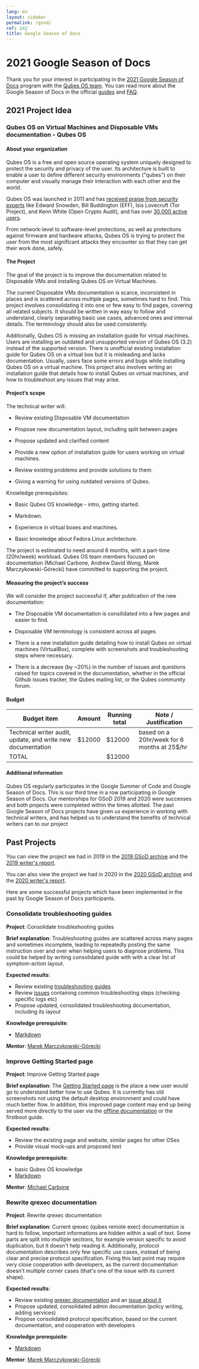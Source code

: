 ```yaml
---
lang: en
layout: sidebar
permalink: /gsod/
ref: 242
title: Google Season of Docs
---
```


# 2021 Google Season of Docs

Thank you for your interest in participating in the [2021 Google Season of Docs](https://developers.google.com/season-of-docs/) program with the [Qubes OS team](/team/). You can read more about the Google Season of Docs in the official [guides](https://developers.google.com/season-of-docs/docs/) and [FAQ](https://developers.google.com/season-of-docs/docs/faq).

## 2021 Project Idea 

### Qubes OS on Virtual Machines and Disposable VMs documentation - Qubes OS

#### About your organization

Qubes OS is a free and open source operating system uniquely designed to protect the security and privacy of the user. Its architecture is built to enable a user to define different security environments ("qubes") on their computer and visually manage their interaction with each other and the world.

Qubes OS was launched in 2011 and has [received praise from security experts](https://www.qubes-os.org/experts/) like Edward Snowden, Bill Buddington (EFF), Isis Lovecruft (Tor Project), and Kenn White (Open Crypto Audit), and has over [30,000 active users](https://www.qubes-os.org/statistics/).

From network-level to software-level protections, as well as protections against firmware and hardware attacks, Qubes OS is trying to protect the user from the most significant attacks they encounter so that they can get their work done, safely.

#### The Project

The goal of the project is to improve the documentation related to Disposable VMs and installing Qubes OS on Virtual Machines.

The current Disposable VMs documentation is scarce, inconsistent in places and is scattered across multiple pages, sometimes hard to find. This project involves consolidating it into one or few easy to find pages, covering all related subjects. It should be written in way easy to follow and understand, clearly separating basic use cases, advanced ones and internal details. The terminology should also be used consistently.

Additionally, Qubes OS is missing an installation guide for virtual machines. Users are installing an outdated and unsupported version of Qubes OS (3.2) instead of the supported version. There is unofficial existing installation guide for Qubes OS on a virtual box but it is misleading and lacks documentation. Usually, users face some errors and bugs while installing Qubes OS on a virtual machine. This project also involves writing an installation guide that details how to install Qubes on virtual machines, and how to troubleshoot any issues that may arise. 

#### Project’s scope

The technical writer will:

* Review existing Disposable VM documentation

* Propose new documentation layout, including split between pages

* Propose updated and clarified content

* Provide a new option of installation guide for users working on virtual machines. 

* Review existing problems and provide solutions to them. 

* Giving a warning for using outdated versions of Qubes.

Knowledge prerequisites:

* Basic Qubes OS knowledge - intro, getting started.

* Markdown.

* Experience in virtual boxes and machines.

* Basic knowledge about Fedora Linux architecture.

The project is estimated to need around 6 months, with a part-time (20hr/week) workload. Qubes OS team members focused on documentation (Michael Carbone, Andrew David Wong, Marek Marczykowski-Górecki) have committed to supporting the project.

#### Measuring the project’s success

We will consider the project successful if, after publication of the new documentation:

* The Disposable VM documentation is consilidated into a few pages and easier to find.

* Disposable VM terminology is consistent across all pages

* There is a new installation guide detailing how to install Qubes on virtual machines (VirtualBox), complete with screenshots and troubleshooting steps where necessary. 

* There is a decrease (by ~20%) in the number of issues and questions raised for topics covered in the documentation, whether in the official Github issues tracker, the Qubes mailing list, or the Qubes community forum.

#### Budget

| Budget item | Amount | Running total | Note / Justification |
|-|-|-|-|
| Technical writer audit, update, and write new documentation | $12000 | $12000 | based on a 20hr/week for 6 months at 25$/hr |
| TOTAL |  | $12000 |  |

#### Additional information 
Qubes OS regularly participates in the Google Summer of Code and Google Season of Docs. This is our third time in a row participating in Google Season of Docs. Our mentorships for GSoD 2019 and 2020 were successes and both projects were completed 
within the times allotted. The past Google Season of Docs projects have given us experience in working with technical writers, and has helped us to understand the benefits of technical writers can to our project

## Past Projects

You can view the project we had in 2019 in the [2019 GSoD archive](https://developers.google.com/season-of-docs/docs/2019/participants/project-qubes) and the [2019 writer's report](https://refre.ch/report-qubesos/).

You can also view the project we had in 2020 in the [2020 GSoD archive](https://developers.google.com/season-of-docs/docs/2020/participants/project-qubesos-c1e0) and the [2020 writer's report](https://gist.github.com/PROTechThor/bfe9b8b28295d88c438b6f6c754ae733).

Here are some successful projects which have been implemented in the past by Google Season of Docs participants. 

### Consolidate troubleshooting guides

**Project**: Consolidate troubleshooting guides

**Brief explanation**: Troubleshooting guides are scattered across many pages and sometimes incomplete, leading to repeatedly posting the same instruction over and over when helping users to diagnose problems.
This could be helped by writing consolidated guide with with a clear list of symptom-action layout.

**Expected results**:

- Review existing [troubleshooting guides](/doc/#troubleshooting)
- Review [issues](https://github.com/QubesOS/qubes-issues/issues?q=is%3Aopen+is%3Aissue+label%3A%22C%3A+doc%22) containing common troubleshooting steps (checking specific logs etc)
- Propose updated, consolidated troubleshooting documentation, including its layout

**Knowledge prerequisite**:

- [Markdown](https://daringfireball.net/projects/markdown/)

**Mentor**: [Marek Marczykowski-Górecki](/team/)

### Improve Getting Started page

**Project**: Improve Getting Started page

**Brief explanation**: The [Getting Started page](https://www.qubes-os.org/getting-started/) is the place a new user would go to understand better how to use Qubes. It is currently has old screenshots not using the default desktop environment and could have much better flow. In addition, this improved page content may end up being served more directly to the user via the [offline documentation](https://github.com/QubesOS/qubes-issues/issues/1019) or the firstboot guide. 

**Expected results**: 

 - Review the existing page and website, similar pages for other OSes
 - Provide visual mock-ups and proposed text 

**Knowledge prerequisite**: 

- basic Qubes OS knowledge
- [Markdown](https://daringfireball.net/projects/markdown/)

**Mentor**: [Michael Carbone](/team/)

### Rewrite qrexec documentation

**Project**: Rewrite qrexec documentation

**Brief explanation**: Current qrexec (qubes remote exec) documentation is hard to follow, important informations are hidden within a wall of text.
Some parts are split into multiple sections, for example version specific to avoid duplication, but it doesn't help reading it.
Additionally, protocol documentation describes only few specific use cases, instead of being clear and precise protocol specification.
Fixing this last point may require very close cooperation with developers, as the current documentation doesn't multiple corner cases (that's one of the issue with its current shape).

**Expected results**:

- Review existing [qrexec documentation](https://www.qubes-os.org/doc/qrexec3/) and an [issue about it](https://github.com/QubesOS/qubes-issues/issues/1392)
- Propose updated, consolidated admin documentation (policy writing, adding services)
- Propose consolidated protocol specification, based on the current documentation, and cooperation with developers

**Knowledge prerequisite**:

- [Markdown](https://daringfireball.net/projects/markdown/)

**Mentor**: [Marek Marczykowski-Górecki](/team/)

